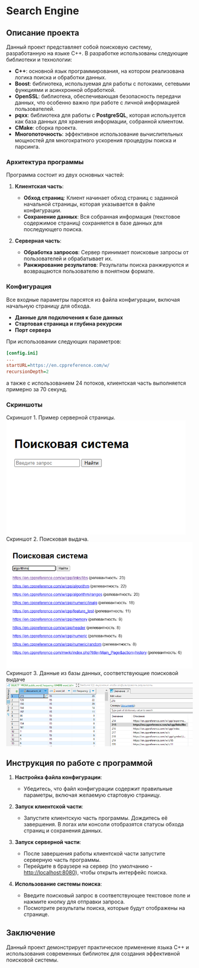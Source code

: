 # Search Engine  

## Описание проекта  

Данный проект представляет собой поисковую систему, разработанную на языке C++. В разработке использованы следующие библиотеки и технологии:  

- **C++**: основной язык программирования, на котором реализована логика поиска и обработки данных.  
- **Boost**: библиотека, используемая для работы с потоками, сетевыми функциями и асинхронной обработкой.  
- **OpenSSL**: библиотека, обеспечивающая безопасность передачи данных, что особенно важно при работе с личной информацией пользователей.  
- **pqxx**: библиотека для работы с **PostgreSQL**, которая используется как база данных для хранения информации, собранной клиентом.  
- **CMake**: сборка проекта.
- **Многопоточность**: эффективное использование вычислительных мощностей для многократного ускорения процедуры поиска и парсинга.


### Архитектура программы  

Программа состоит из двух основных частей:  

1. **Клиентская часть**:  
   - **Обход страниц**: Клиент начинает обход страниц с заданной начальной страницы, которая указывается в файле конфигурации.   
   - **Сохранение данных**: Вся собранная информация (текстовое содержимое страниц) сохраняется в базе данных для последующего поиска.  

2. **Серверная часть**:  
   - **Обработка запросов**: Сервер принимает поисковые запросы от пользователей и обрабатывает их.  
   - **Ранжирование результатов**: Результаты поиска ранжируются и возвращаются пользователю в понятном формате.  

### Конфигурация  

Все входные параметры парсятся из файла конфигурации, включая начальную страницу для обхода.   

- **Данные для подключения к базе данных**
- **Стартовая страница и глубина рекурсии**
- **Порт сервера**  


При использовании следующих параметров:
```ini
[config.ini]
...
startURL=https://en.cppreference.com/w/
recursionDepth=2
```
а также с использованием 24 потоков, клиентская часть выполняется примерно за 70 секунд.   


### Скриншоты  
Скриншот 1. Пример серверной страницы.  
![Скриншот 1: Пример сервера](Screenshots/server1.png)  
Скриншот 2. Поисковая выдача.  
![Скриншот 1: Клиентская часть](Screenshots/server2.png)  
Скриншот 3. Данные из базы данных, соответствующие поисковой выдаче  
![Скриншот 2: Серверная часть](Screenshots/db1.png)  

## Инструкция по работе с программой  

1. **Настройка файла конфигурации**:  
   - Убедитесь, что файл конфигурации содержит правильные параметры, включая желаемую стартовую страницу.  
  
2. **Запуск клиентской части**:  
   - Запустите клиентскую часть программы. Дождитесь её завершения. В логах или консоли отобразятся статусы обхода страниц и сохранения данных.  

3. **Запуск серверной части**:  
   - После завершения работы клиентской части запустите серверную часть программы.  
   - Перейдите в браузере на сервер (по умолчанию - [http://localhost:8080](http://localhost:8080)), чтобы открыть интерфейс поиска.  

4. **Использование системы поиска**:  
   - Введите поисковый запрос в соответствующее текстовое поле и нажмите кнопку для отправки запроса.  
   - Посмотрите результаты поиска, которые будут отображены на странице.  

## Заключение  

Данный проект демонстрирует практическое применение языка C++ и использования современных библиотек для создания эффективной поисковой системы. 
